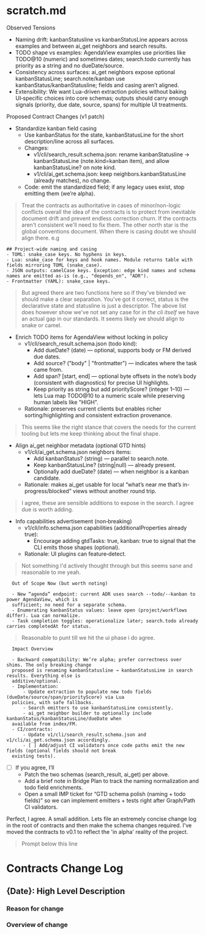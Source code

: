 # scratch.md

  Observed Tensions

  - Naming drift: kanbanStatusline vs kanbanStatusLine appears across examples and between ai_get
  neighbors and search results.
  - TODO shape vs examples: AgendaView examples use priorities like TODO@10 (numeric) and sometimes
  dates; search.todo currently has priority as a string and no dueDate/source.
  - Consistency across surfaces: ai_get neighbors expose optional kanbanStatusLine; search.note/kanban
  use kanbanStatus/kanbanStatusline; fields and casing aren’t aligned.
  - Extensibility: We want Lua-driven extraction policies without baking UI‑specific choices into
  core schemas; outputs should carry enough signals (priority, due date, source, spans) for multiple
  UI treatments.

  Proposed Contract Changes (v1 patch)

  - Standardize kanban field casing
      - Use kanbanStatus for the state, kanbanStatusLine for the short description/line across all
  surfaces.
      - Changes:
          - v1/cli/search_result.schema.json: rename kanbanStatusline → kanbanStatusLine
  (note.kind=kanban item), and allow kanbanStatusLine? on note kind.
          - v1/cli/ai_get.schema.json: keep neighbors.kanbanStatusLine (already matches), no change.
      - Code: emit the standardized field; if any legacy uses exist, stop emitting them (we’re alpha).
      
>  Treat the contracts as authoritative in cases of minor/non-logic conflicts overall the idea of the contracts is to protect from inevitable document drift and prevent endless correction churn. If the contracts aren't consistent we'll need to fix them. 
>  The other north star is the global conventions document. When there is casing doubt we should align there. e.g 

```
## Project-wide naming and casing
- TOML: snake_case keys. No hyphens in keys.
- Lua: snake_case for keys and hook names. Module returns table with fields mirroring TOML (snake_case).
- JSON outputs: camelCase keys. Exception: edge kind names and schema names are emitted as-is (e.g., "depends_on", "ADR").
- Frontmatter (YAML): snake_case keys.
```
      
> But agreed there are two functions here so if they've blended we should make a clear separation. You've got it correct, status is the declarative state and statusline is just a descriptor. 
> The above list does however show we've not set any case for _in the cli itself_ we have an actual gap in our standards. It seems likely we should align to snake or camel. 

  - Enrich TODO items for AgendaView without locking in policy
      - v1/cli/search_result.schema.json (todo kind):
          - Add dueDate? (date) — optional, supports body or FM derived due dates.
          - Add source? ("body" | "frontmatter") — indicates where the task came from.
          - Add span? [start, end] — optional byte offsets in the note’s body (consistent with
  diagnostics) for precise UI highlights.
          - Keep priority as string but add priorityScore? (integer 1–10) — lets Lua map TODO@10 to a
  numeric scale while preserving human labels like "HIGH".
      - Rationale: preserves current clients but enables richer sorting/highlighting and consistent
  extraction provenance.
  
> This seems like the right stance that covers the needs for the current tooling but lets me keep thinking about the final shape. 
  
  - Align ai_get neighbor metadata (optional GTD hints)
      - v1/cli/ai_get.schema.json neighbors items:
          - Add kanbanStatus? (string) — parallel to search.note.
          - Keep kanbanStatusLine? (string|null) — already present.
          - Optionally add dueDate? (date) — when neighbor is a kanban candidate.
      - Rationale: makes ai_get usable for local “what’s near me that’s in-progress/blocked” views
  without another round trip.
  
> I agree, these are sensible additions to expose in the search. I agree due is worth adding.
  
  - Info capabilities advertisement (non‑breaking)
      - v1/cli/info.schema.json capabilities (additionalProperties already true):
          - Encourage adding gtdTasks: true, kanban: true to signal that the CLI emits those shapes
  (optional).
      - Rationale: UI plugins can feature‑detect.

> Not something I'd actively thought through but this seems sane and reasonable to me yeah. 

```
  Out of Scope Now (but worth noting)

  - New “agenda” endpoint: current ADR uses search --todo/--kanban to power AgendaView, which is
  sufficient; no need for a separate schema.
  - Enumerating kanbanStatus values: leave open (project/workflows differ). Lua can normalize.
  - Task completion toggles: operationalize later; search.todo already carries completedAt for status.
```

> Reasonable to punt till we hit the ui phase i do agree. 

```
  Impact Overview

  - Backward compatibility: We’re alpha; prefer correctness over shims. The only breaking change
  proposed is renaming kanbanStatusline → kanbanStatusLine in search results. Everything else is
  additive/optional.
  - Implementation:
      - Update extraction to populate new todo fields (dueDate/source/span/priorityScore) via Lua
  policies, with safe fallbacks.
      - Search emitters to use kanbanStatusLine consistently.
      - ai_get neighbor builder to optionally include kanbanStatus/kanbanStatusLine/dueDate when
  available from index/FM.
  - CI/contracts:
      - Update v1/cli/search_result.schema.json and v1/cli/ai_get.schema.json accordingly.
      - [ ] Add/adjust CI validators once code paths emit the new fields (optional fields should not break
  existing tests).
```

* [ ] If you agree, I’ll 
  - Patch the two schemas (search_result, ai_get) per above.
  - Add a brief note in Bridge Plan to track the naming normalization and todo field enrichments.
  - Open a small IMP ticket for “GTD schema polish (naming + todo fields)” so we can implement
  emitters + tests right after Graph/Path CI validators.

Perfect, I agree. A small addition. Lets file an extremely concise change log in the root of contracts and then make the schema changes required. I've moved the contracts to v0.1 to reflect the 'in alpha' reality of the project. 

> Prompt below this line 

# Contracts Change Log 

## {Date}: High Level Description 

### Reason for change 

### Overview of change 
